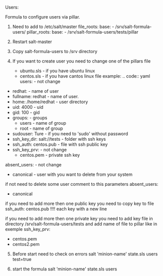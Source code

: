  Users:

Formula to configure users via pillar.

1. Need to add to /etc/salt/master
  file_roots:
     base:
       - /srv/salt-formula-users/
    pillar_roots:
	base:
         - /srv/salt-formula-users/tests/pillar

2. Restart salt-master
3. Copy salt-formula-users to /srv directory
4. If you want to create user you need to change one of the pillars file
    - ubuntu.sls - if you have ubuntu linux
    - centos.sls - if you have cantos linux
file example:
.. code:: yaml
users:                                  - not change
  - redhat:                             - name of user 
  - fullname: redhat                    - name of user.
  - home: /home/redhat                  - user directory
  - uid: 4000                           - uid 
  - gid: 100                            - gid
  - groups:                             - groups
     - users				- name of group
     - root				- name of group 
  - sudouser: Ture			- if you need to 'sudo' without password
  - ssh_key_dir: salt://tests		- folder with ssh keys
  - ssh_auth: centos.pub		- file with ssh public key
  - ssh_key_prv:			- not change
     - centos.pem			- private ssh key

absent_users:				- not change
  - canonical				- user with you want to delete from your system

if not need to delete some user comment to this parameters
absent_users:
  - canonical

if you need to add more then one public key you need to copy key to file
ssh_auth: centos.pub 
!!!! each key with a new line

if you need to add more then one private key you need to add key file
in directory /srv/salt-formula-users/tests and add name of file to pillar like in exemple
ssh_key_prv:
  - centos.pem
  - centos2.pem

5. Before start need to check on errors 
    salt 'minion-name' state.sls users test=true

6. start the formula 
    salt 'minion-name' state.sls users